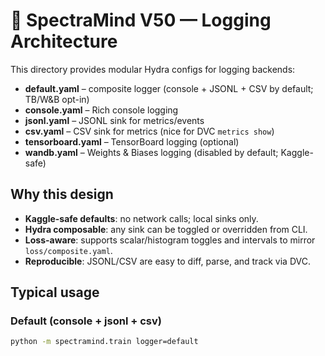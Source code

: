 # 📒 SpectraMind V50 — Logging Architecture

This directory provides modular Hydra configs for logging backends:

- **default.yaml** – composite logger (console + JSONL + CSV by default; TB/W&B opt-in)
- **console.yaml** – Rich console logging
- **jsonl.yaml** – JSONL sink for metrics/events
- **csv.yaml** – CSV sink for metrics (nice for DVC `metrics show`)
- **tensorboard.yaml** – TensorBoard logging (optional)
- **wandb.yaml** – Weights & Biases logging (disabled by default; Kaggle-safe)

## Why this design

- **Kaggle-safe defaults**: no network calls; local sinks only.
- **Hydra composable**: any sink can be toggled or overridden from CLI.
- **Loss-aware**: supports scalar/histogram toggles and intervals to mirror `loss/composite.yaml`.
- **Reproducible**: JSONL/CSV are easy to diff, parse, and track via DVC.

## Typical usage

### Default (console + jsonl + csv)
```bash
python -m spectramind.train logger=default
